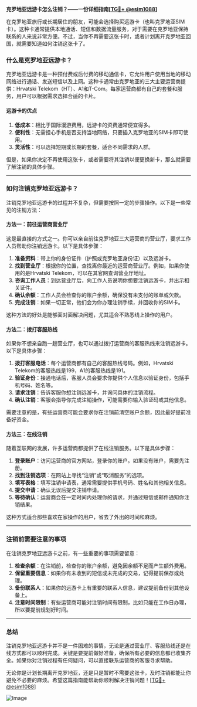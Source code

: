 **克罗地亚远游卡怎么注销？——一份详细指南[[TG💪+ @esim1088](https://t.me/s/esim1088)]**

在克罗地亚旅行或长期居住的朋友，可能会选择购买远游卡（也叫克罗地亚SIM卡）。这种卡通常提供本地通话、短信和数据流量服务，对于需要在克罗地亚保持联系的人来说非常方便。不过，当你不再需要这张卡时，或者计划离开克罗地亚回国，就需要知道如何注销这张卡了。

### 什么是克罗地亚远游卡？

克罗地亚远游卡是一种预付费或后付费的移动通信卡，它允许用户使用当地的移动网络进行通话、发送短信以及上网。这种卡通常由克罗地亚的三大主要运营商提供：Hrvatski Telekom（HT）、A1和T-Com。每家运营商都有自己的套餐和服务，用户可以根据需求选择合适的卡片。

#### 远游卡的优点

1. **低成本**：相比于国际漫游费用，远游卡的资费通常便宜得多。
2. **便利性**：无需担心手机是否支持当地网络，只要插入克罗地亚的SIM卡即可使用。
3. **灵活性**：可以选择短期或长期的套餐，适合不同需求的人群。

但是，如果你决定不再使用这张卡，或者需要将其注销以便更换新卡，那么就需要了解注销的具体步骤。

---

### 如何注销克罗地亚远游卡？

注销克罗地亚远游卡的过程并不复杂，但需要按照一定的步骤操作。以下是一些常见的注销方法：

#### 方法一：前往运营商营业厅

这是最直接的方式之一。你可以亲自前往克罗地亚三大运营商的营业厅，要求工作人员帮助你注销远游卡。以下是具体步骤：

1. **准备资料**：带上你的身份证件（护照或克罗地亚身份证）以及远游卡。
2. **找到营业厅**：根据你的位置，查找离你最近的运营商营业厅。例如，如果你使用的是Hrvatski Telekom，可以在其官网查询营业厅地址。
3. **咨询工作人员**：到达营业厅后，向工作人员说明你想要注销远游卡，并出示相关证件。
4. **确认余额**：工作人员会检查你的账户余额，确保没有未支付的账单或欠款。
5. **完成注销**：如果一切正常，他们会为你办理注销手续，并回收你的SIM卡。

这种方法的好处是能够面对面解决问题，尤其适合不熟悉线上操作的用户。

#### 方法二：拨打客服热线

如果你不想亲自跑一趟营业厅，也可以通过拨打运营商的客服热线来注销远游卡。以下是具体步骤：

1. **拨打客服电话**：每个运营商都有自己的客服热线号码。例如，Hrvatski Telekom的客服热线是199，A1的客服热线是191。
2. **验证身份**：接通电话后，客服人员会要求你提供个人信息以验证身份，包括手机号码、姓名等。
3. **请求注销**：告诉客服你想注销远游卡，并询问具体的注销流程。
4. **确认注销**：客服会指导你完成注销操作，可能需要你输入验证码或其他信息。

需要注意的是，有些运营商可能会要求你在注销前清空账户余额，因此最好提前准备好资金。

#### 方法三：在线注销

随着互联网的发展，许多运营商都提供了在线注销服务。以下是具体步骤：

1. **登录账户**：访问运营商的官方网站，登录你的账户。如果没有账户，需要先注册。
2. **找到注销选项**：在网站上寻找“注销”或“取消服务”的选项。
3. **填写表格**：填写注销申请表，通常需要提供手机号码、姓名和其他相关信息。
4. **提交申请**：确认无误后提交注销申请。
5. **等待确认**：运营商会在一定时间内处理你的请求，并通过短信或邮件通知你注销结果。

这种方式适合那些喜欢在家操作的用户，省去了外出的时间和麻烦。

---

### 注销前需要注意的事项

在注销克罗地亚远游卡之前，有一些重要的事项需要留意：

1. **检查余额**：在注销前，检查你的账户余额，避免因余额不足而产生额外费用。
2. **保留重要信息**：如果你有未收到的短信或未完成的交易，记得提前保存或处理。
3. **备份联系人**：如果你的远游卡上有重要的联系人信息，建议提前备份到其他设备上。
4. **注意时间限制**：有些运营商可能对注销时间有限制，比如只能在工作日办理，所以要提前规划好时间。

---

### 总结

注销克罗地亚远游卡并不是一件困难的事情，无论是通过营业厅、客服热线还是在线方式都可以顺利完成。关键是要提前做好准备，确保所有必要的信息都已收集齐全。如果你对注销过程有任何疑问，可以直接联系运营商的客服寻求帮助。

无论你是计划长期离开克罗地亚，还是只是暂时不需要这张卡，及时注销都能让你避免不必要的麻烦。希望这篇指南能帮助你顺利解决注销问题！[[TG💪+ @esim1088](https://t.me/s/esim1088)] 

![Image](https://i.postimg.cc/4NQfJmqS/Snipaste-2025-05-13-00-14-12.png)